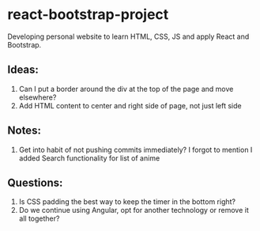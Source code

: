 # react-bootstrap-project
Developing personal website to learn HTML, CSS, JS and apply React and Bootstrap.

## Ideas:
1. Can I put a border around the div at the top of the page and move elsewhere?
2. Add HTML content to center and right side of page, not just left side

## Notes:
1. Get into habit of not pushing commits immediately? I forgot to mention I added Search functionality for list of anime

## Questions:
1. Is CSS padding the best way to keep the timer in the bottom right?
2. Do we continue using Angular, opt for another technology or remove it all together?